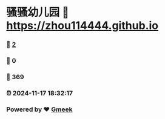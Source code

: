 # 骚骚幼儿园 :link: https://zhou114444.github.io 
### :page_facing_up: [2](https://zhou114444.github.io/tag.html) 
### :speech_balloon: 0 
### :hibiscus: 369 
### :alarm_clock: 2024-11-17 18:32:17 
### Powered by :heart: [Gmeek](https://github.com/Meekdai/Gmeek)

